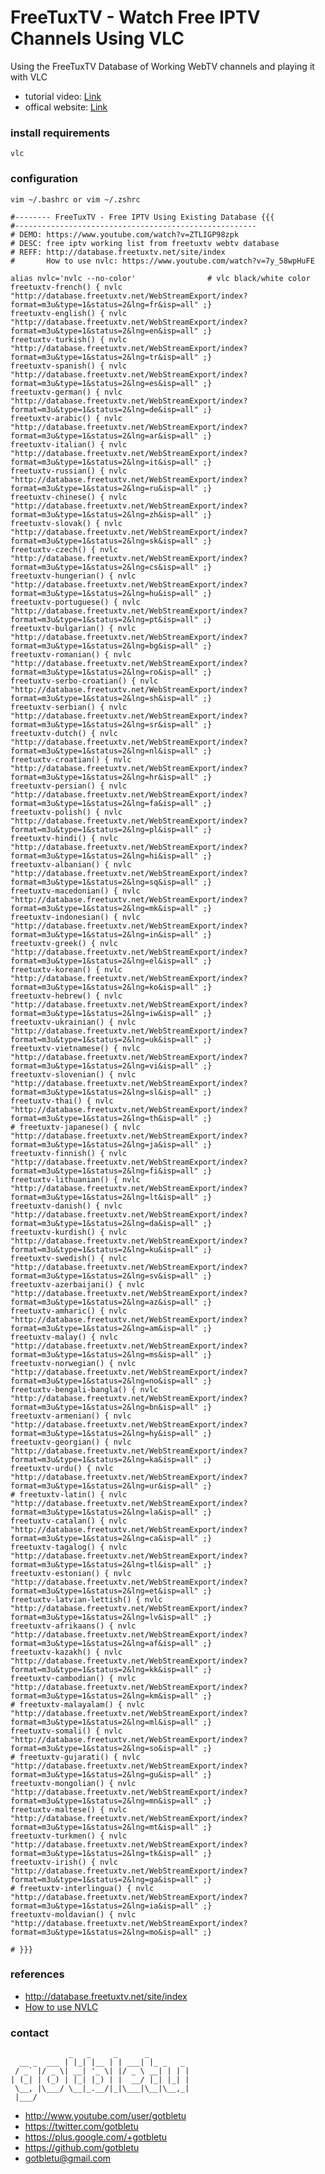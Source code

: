 # FreeTuxTV - Watch Free IPTV Channels Using VLC
Using the FreeTuxTV Database of Working WebTV channels and playing it with VLC
* tutorial video: [Link](https://www.youtube.com/watch?v=ZTLIGP98zpk)
* offical website: [Link](https://www.youtube.com/user/gotbletu)

### install requirements
    vlc

### configuration
    vim ~/.bashrc or vim ~/.zshrc
    
    #-------- FreeTuxTV - Free IPTV Using Existing Database {{{
    #------------------------------------------------------
    # DEMO: https://www.youtube.com/watch?v=ZTLIGP98zpk
    # DESC: free iptv working list from freetuxtv webtv database
    # REFF: http://database.freetuxtv.net/site/index
    #       How to use nvlc: https://www.youtube.com/watch?v=7y_58wpHuFE
    
    alias nvlc='nvlc --no-color'				# vlc black/white color
    freetuxtv-french() { nvlc "http://database.freetuxtv.net/WebStreamExport/index?format=m3u&type=1&status=2&lng=fr&isp=all" ;}
    freetuxtv-english() { nvlc "http://database.freetuxtv.net/WebStreamExport/index?format=m3u&type=1&status=2&lng=en&isp=all" ;}
    freetuxtv-turkish() { nvlc "http://database.freetuxtv.net/WebStreamExport/index?format=m3u&type=1&status=2&lng=tr&isp=all" ;}
    freetuxtv-spanish() { nvlc "http://database.freetuxtv.net/WebStreamExport/index?format=m3u&type=1&status=2&lng=es&isp=all" ;}
    freetuxtv-german() { nvlc "http://database.freetuxtv.net/WebStreamExport/index?format=m3u&type=1&status=2&lng=de&isp=all" ;}
    freetuxtv-arabic() { nvlc "http://database.freetuxtv.net/WebStreamExport/index?format=m3u&type=1&status=2&lng=ar&isp=all" ;}
    freetuxtv-italian() { nvlc "http://database.freetuxtv.net/WebStreamExport/index?format=m3u&type=1&status=2&lng=it&isp=all" ;}
    freetuxtv-russian() { nvlc "http://database.freetuxtv.net/WebStreamExport/index?format=m3u&type=1&status=2&lng=ru&isp=all" ;}
    freetuxtv-chinese() { nvlc "http://database.freetuxtv.net/WebStreamExport/index?format=m3u&type=1&status=2&lng=zh&isp=all" ;}
    freetuxtv-slovak() { nvlc "http://database.freetuxtv.net/WebStreamExport/index?format=m3u&type=1&status=2&lng=sk&isp=all" ;}
    freetuxtv-czech() { nvlc "http://database.freetuxtv.net/WebStreamExport/index?format=m3u&type=1&status=2&lng=cs&isp=all" ;}
    freetuxtv-hungerian() { nvlc "http://database.freetuxtv.net/WebStreamExport/index?format=m3u&type=1&status=2&lng=hu&isp=all" ;}
    freetuxtv-portuguese() { nvlc "http://database.freetuxtv.net/WebStreamExport/index?format=m3u&type=1&status=2&lng=pt&isp=all" ;}
    freetuxtv-bulgarian() { nvlc "http://database.freetuxtv.net/WebStreamExport/index?format=m3u&type=1&status=2&lng=bg&isp=all" ;}
    freetuxtv-romanian() { nvlc "http://database.freetuxtv.net/WebStreamExport/index?format=m3u&type=1&status=2&lng=ro&isp=all" ;}
    freetuxtv-serbo-croatian() { nvlc "http://database.freetuxtv.net/WebStreamExport/index?format=m3u&type=1&status=2&lng=sh&isp=all" ;}
    freetuxtv-serbian() { nvlc "http://database.freetuxtv.net/WebStreamExport/index?format=m3u&type=1&status=2&lng=sr&isp=all" ;}
    freetuxtv-dutch() { nvlc "http://database.freetuxtv.net/WebStreamExport/index?format=m3u&type=1&status=2&lng=nl&isp=all" ;}
    freetuxtv-croatian() { nvlc "http://database.freetuxtv.net/WebStreamExport/index?format=m3u&type=1&status=2&lng=hr&isp=all" ;}
    freetuxtv-persian() { nvlc "http://database.freetuxtv.net/WebStreamExport/index?format=m3u&type=1&status=2&lng=fa&isp=all" ;}
    freetuxtv-polish() { nvlc "http://database.freetuxtv.net/WebStreamExport/index?format=m3u&type=1&status=2&lng=pl&isp=all" ;}
    freetuxtv-hindi() { nvlc "http://database.freetuxtv.net/WebStreamExport/index?format=m3u&type=1&status=2&lng=hi&isp=all" ;}
    freetuxtv-albanian() { nvlc "http://database.freetuxtv.net/WebStreamExport/index?format=m3u&type=1&status=2&lng=sq&isp=all" ;}
    freetuxtv-macedonian() { nvlc "http://database.freetuxtv.net/WebStreamExport/index?format=m3u&type=1&status=2&lng=mk&isp=all" ;}
    freetuxtv-indonesian() { nvlc "http://database.freetuxtv.net/WebStreamExport/index?format=m3u&type=1&status=2&lng=in&isp=all" ;}
    freetuxtv-greek() { nvlc "http://database.freetuxtv.net/WebStreamExport/index?format=m3u&type=1&status=2&lng=el&isp=all" ;}
    freetuxtv-korean() { nvlc "http://database.freetuxtv.net/WebStreamExport/index?format=m3u&type=1&status=2&lng=ko&isp=all" ;}
    freetuxtv-hebrew() { nvlc "http://database.freetuxtv.net/WebStreamExport/index?format=m3u&type=1&status=2&lng=iw&isp=all" ;}
    freetuxtv-ukrainian() { nvlc "http://database.freetuxtv.net/WebStreamExport/index?format=m3u&type=1&status=2&lng=uk&isp=all" ;}
    freetuxtv-vietnamese() { nvlc "http://database.freetuxtv.net/WebStreamExport/index?format=m3u&type=1&status=2&lng=vi&isp=all" ;}
    freetuxtv-slovenian() { nvlc "http://database.freetuxtv.net/WebStreamExport/index?format=m3u&type=1&status=2&lng=sl&isp=all" ;}
    freetuxtv-thai() { nvlc "http://database.freetuxtv.net/WebStreamExport/index?format=m3u&type=1&status=2&lng=th&isp=all" ;}
    # freetuxtv-japanese() { nvlc "http://database.freetuxtv.net/WebStreamExport/index?format=m3u&type=1&status=2&lng=ja&isp=all" ;}
    freetuxtv-finnish() { nvlc "http://database.freetuxtv.net/WebStreamExport/index?format=m3u&type=1&status=2&lng=fi&isp=all" ;}
    freetuxtv-lithuanian() { nvlc "http://database.freetuxtv.net/WebStreamExport/index?format=m3u&type=1&status=2&lng=lt&isp=all" ;}
    freetuxtv-danish() { nvlc "http://database.freetuxtv.net/WebStreamExport/index?format=m3u&type=1&status=2&lng=da&isp=all" ;}
    freetuxtv-kurdish() { nvlc "http://database.freetuxtv.net/WebStreamExport/index?format=m3u&type=1&status=2&lng=ku&isp=all" ;}
    freetuxtv-swedish() { nvlc "http://database.freetuxtv.net/WebStreamExport/index?format=m3u&type=1&status=2&lng=sv&isp=all" ;}
    freetuxtv-azerbaijani() { nvlc "http://database.freetuxtv.net/WebStreamExport/index?format=m3u&type=1&status=2&lng=az&isp=all" ;}
    freetuxtv-amharic() { nvlc "http://database.freetuxtv.net/WebStreamExport/index?format=m3u&type=1&status=2&lng=am&isp=all" ;}
    freetuxtv-malay() { nvlc "http://database.freetuxtv.net/WebStreamExport/index?format=m3u&type=1&status=2&lng=ms&isp=all" ;}
    freetuxtv-norwegian() { nvlc "http://database.freetuxtv.net/WebStreamExport/index?format=m3u&type=1&status=2&lng=no&isp=all" ;}
    freetuxtv-bengali-bangla() { nvlc "http://database.freetuxtv.net/WebStreamExport/index?format=m3u&type=1&status=2&lng=bn&isp=all" ;}
    freetuxtv-armenian() { nvlc "http://database.freetuxtv.net/WebStreamExport/index?format=m3u&type=1&status=2&lng=hy&isp=all" ;}
    freetuxtv-georgian() { nvlc "http://database.freetuxtv.net/WebStreamExport/index?format=m3u&type=1&status=2&lng=ka&isp=all" ;}
    freetuxtv-urdu() { nvlc "http://database.freetuxtv.net/WebStreamExport/index?format=m3u&type=1&status=2&lng=ur&isp=all" ;}
    # freetuxtv-latin() { nvlc "http://database.freetuxtv.net/WebStreamExport/index?format=m3u&type=1&status=2&lng=la&isp=all" ;}
    freetuxtv-catalan() { nvlc "http://database.freetuxtv.net/WebStreamExport/index?format=m3u&type=1&status=2&lng=ca&isp=all" ;}
    freetuxtv-tagalog() { nvlc "http://database.freetuxtv.net/WebStreamExport/index?format=m3u&type=1&status=2&lng=tl&isp=all" ;}
    freetuxtv-estonian() { nvlc "http://database.freetuxtv.net/WebStreamExport/index?format=m3u&type=1&status=2&lng=et&isp=all" ;}
    freetuxtv-latvian-lettish() { nvlc "http://database.freetuxtv.net/WebStreamExport/index?format=m3u&type=1&status=2&lng=lv&isp=all" ;}
    freetuxtv-afrikaans() { nvlc "http://database.freetuxtv.net/WebStreamExport/index?format=m3u&type=1&status=2&lng=af&isp=all" ;}
    freetuxtv-kazakh() { nvlc "http://database.freetuxtv.net/WebStreamExport/index?format=m3u&type=1&status=2&lng=kk&isp=all" ;}
    freetuxtv-cambodian() { nvlc "http://database.freetuxtv.net/WebStreamExport/index?format=m3u&type=1&status=2&lng=km&isp=all" ;}
    # freetuxtv-malayalam() { nvlc "http://database.freetuxtv.net/WebStreamExport/index?format=m3u&type=1&status=2&lng=ml&isp=all" ;}
    freetuxtv-somali() { nvlc "http://database.freetuxtv.net/WebStreamExport/index?format=m3u&type=1&status=2&lng=so&isp=all" ;}
    # freetuxtv-gujarati() { nvlc "http://database.freetuxtv.net/WebStreamExport/index?format=m3u&type=1&status=2&lng=gu&isp=all" ;}
    freetuxtv-mongolian() { nvlc "http://database.freetuxtv.net/WebStreamExport/index?format=m3u&type=1&status=2&lng=mn&isp=all" ;}
    freetuxtv-maltese() { nvlc "http://database.freetuxtv.net/WebStreamExport/index?format=m3u&type=1&status=2&lng=mt&isp=all" ;}
    freetuxtv-turkmen() { nvlc "http://database.freetuxtv.net/WebStreamExport/index?format=m3u&type=1&status=2&lng=tk&isp=all" ;}
    freetuxtv-irish() { nvlc "http://database.freetuxtv.net/WebStreamExport/index?format=m3u&type=1&status=2&lng=ga&isp=all" ;}
    # freetuxtv-interlingua() { nvlc "http://database.freetuxtv.net/WebStreamExport/index?format=m3u&type=1&status=2&lng=ia&isp=all" ;}
    freetuxtv-moldavian() { nvlc "http://database.freetuxtv.net/WebStreamExport/index?format=m3u&type=1&status=2&lng=mo&isp=all" ;}
    
    # }}}

### references
- http://database.freetuxtv.net/site/index
- [How to use NVLC](https://www.youtube.com/watch?v=7y_58wpHuFE)

### contact

                 _   _     _      _         
      __ _  ___ | |_| |__ | | ___| |_ _   _ 
     / _` |/ _ \| __| '_ \| |/ _ \ __| | | |
    | (_| | (_) | |_| |_) | |  __/ |_| |_| |
     \__, |\___/ \__|_.__/|_|\___|\__|\__,_|
     |___/                                  

- http://www.youtube.com/user/gotbletu
- https://twitter.com/gotbletu
- https://plus.google.com/+gotbletu
- https://github.com/gotbletu
- gotbletu@gmail.com


